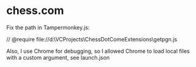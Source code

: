 # chess.com
Fix the path in Tampermonkey.js:

// @require file://d:\VCProjects\ChessDotComeExtensions\getpgn.js

Also, I use Chrome for debugging, so I allowed Chrome to load local files with a custom argument, see launch.json
